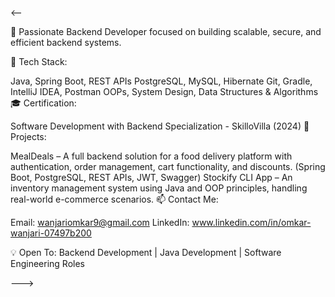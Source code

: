 <--

🚀 Passionate Backend Developer focused on building scalable, secure, and efficient backend systems.

🎯 Tech Stack:

Java, Spring Boot, REST APIs
PostgreSQL, MySQL, Hibernate
Git, Gradle, IntelliJ IDEA, Postman
OOPs, System Design, Data Structures & Algorithms
🎓 Certification:

Software Development with Backend Specialization - SkilloVilla (2024)
💼 Projects:

MealDeals – A full backend solution for a food delivery platform with authentication, order management, cart functionality, and discounts. (Spring Boot, PostgreSQL, REST APIs, JWT, Swagger)
Stockify CLI App – An inventory management system using Java and OOP principles, handling real-world e-commerce scenarios.
📫 Contact Me:

Email: wanjariomkar9@gmail.com
LinkedIn: www.linkedin.com/in/omkar-wanjari-07497b200

💡 Open To: Backend Development | Java Development | Software Engineering Roles

--->
